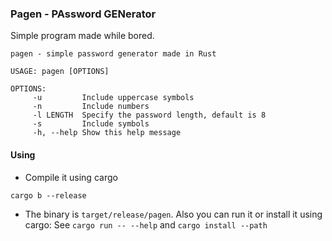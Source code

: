 ### Pagen - PAssword GENerator

Simple program made while bored.

```terminal
pagen - simple password generator made in Rust

USAGE: pagen [OPTIONS]

OPTIONS:
     -u         Include uppercase symbols
     -n         Include numbers
     -l LENGTH  Specify the password length, default is 8
     -s         Include symbols
     -h, --help Show this help message
```

#### Using

- Compile it using cargo

```
cargo b --release
```

- The binary is `target/release/pagen`. Also you can run it or install it using cargo: See `cargo run -- --help` and `cargo install --path`
